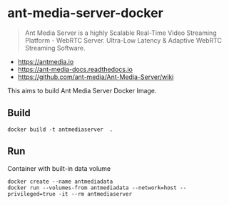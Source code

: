 # ant-media-server-docker

> Ant Media Server is a highly Scalable Real-Time Video Streaming Platform - WebRTC Server. Ultra-Low Latency & Adaptive WebRTC Streaming Software.

* https://antmedia.io
* https://ant-media-docs.readthedocs.io
* https://github.com/ant-media/Ant-Media-Server/wiki

This aims to build Ant Media Server Docker Image.

## Build

```
docker build -t antmediaserver  .
```

## Run

Container with built-in data volume

```
docker create --name antmediadata
docker run --volumes-from antmediadata --network=host --privileged=true -it --rm antmediaserver
```
